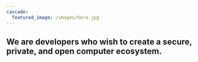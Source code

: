 ```yaml
---
cascade:
  featured_image: /images/hero.jpg
---
```


## We are developers who wish to create a secure, private, and open computer ecosystem.
